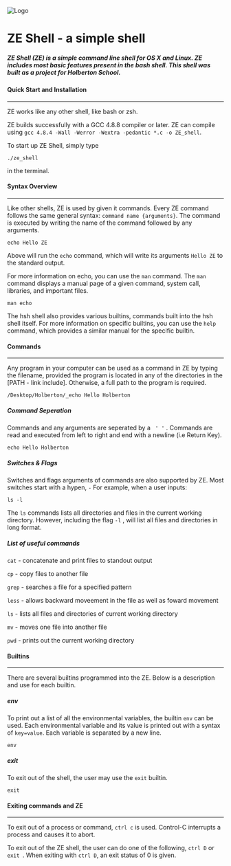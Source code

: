 ![Logo](https://pbs.twimg.com/media/C93xIaaUwAAAM99?format=jpg&name=medium)

 # ZE Shell - a simple shell

##### ZE Shell (ZE) is a simple command line shell for OS X and Linux. ZE includes most basic features present in the bash shell. This shell was built as a project for Holberton School.

#### Quick Start and Installation

------

ZE works like any other shell, like bash or zsh.

ZE builds successfully with a GCC 4.8.8 compiler or later. ZE can compile using `gcc 4.8.4 -Wall -Werror -Wextra -pedantic *.c -o ZE_shell`.

To start up ZE Shell, simply type
```
./ze_shell
```
in the terminal.

#### Syntax Overview

------

Like other shells, ZE is used by given it commands. Every ZE command follows the same general syntax: `command name {arguments}`. The command is executed by writing the name of the command followed by any arguments.

```
echo Hello ZE
```

Above will run the `echo` command, which will write its arguments `Hello ZE` to  the standard output.

For more information on echo, you can use the `man` command. The `man` command displays a manual page of a given command, system call, libraries, and important files.

```
man echo
```

The hsh shell also provides various builtins, commands built into the hsh shell itself. For more information on specific builtins, you can use the `help` command, which provides a similar manual for the specific builtin.


#### Commands

------

Any program in your computer can be used as a command in ZE by typing the filename, provided the program is located in any of the directories in the [PATH - link include]. Otherwise, a full path to the program is required.

```
/Desktop/Holberton/_echo Hello Holberton
```

##### Command Seperation

Commands and any arguments are seperated by a ` ' '` . Commands are read and executed from left to right and end with a newline (i.e Return Key).

```
echo Hello Holberton
```
##### Switches & Flags

Switches and flags arguments of commands are also supported by ZE. Most switches start with a hypen, `-`  For example, when a user inputs:

```
ls -l
```

The `ls` commands lists all directories and files in the current working directory. However, including the flag `-l` , will list all files and directories in long format.

##### List of useful commands

`cat` - concatenate and print files to standout output

`cp` - copy files to another file

`grep` - searches a file for a specified pattern

`less` - allows backward moveement in the file as well as foward movement

`ls` - lists all files and directories of current working directory

`mv` - moves one file into another file

`pwd` - prints out the current working directory

#### Builtins

------

There are several builtins programmed into the ZE. Below is a description and use for each builtin.

##### env

To print out a list of all the environmental variables, the builtin `env` can be used. Each environmental variable and its value is printed out with a syntax of `key=value`. Each variable is separated by a new line.
```
env
```
##### exit

To exit out of the shell, the user may use the `exit` builtin.

```
exit
```

#### Exiting commands and ZE

------

To exit out of a process or command, `ctrl c` is used. Control-C interrupts a process and causes it to abort.

To exit out of the ZE shell, the user can do one of the following, `ctrl D` or `exit `. When exiting with `ctrl D`, an exit status of 0 is given.
